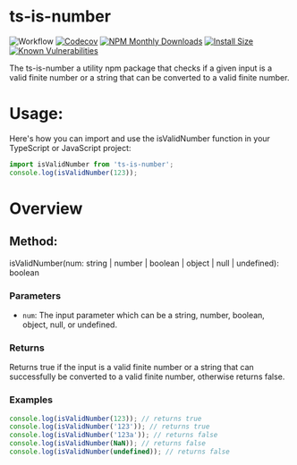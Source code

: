 # ts-is-number

![Workflow](https://github.com/paxa1887/ts-is-number/actions/workflows/main.yml/badge.svg)
[![Codecov](https://codecov.io/gh/paxa1887/ts-is-number/graph/badge.svg?token=S6U22KXOKW)](https://codecov.io/gh/paxa1887/ts-is-number) [![NPM Monthly Downloads](https://img.shields.io/npm/dm/ts-is-number.svg?style=flat)](https://www.npmjs.com/package/ts-is-number)
[![Install Size](https://packagephobia.com/badge?p=ts-is-number)](https://packagephobia.com/result?p=ts-is-number) [![Known Vulnerabilities](https://snyk.io/test/github/paxa1887/ts-is-number/badge.svg)](https://snyk.io/test/github/paxa1887/ts-is-number)

The ts-is-number a utility npm package that checks if a given input is a valid finite number or a string that can be converted to a valid finite number.

# Usage:

Here's how you can import and use the isValidNumber function in your TypeScript or JavaScript project:

```JavaScript
import isValidNumber from 'ts-is-number';
console.log(isValidNumber(123));
```

# Overview

## Method:

isValidNumber(num: string | number | boolean | object | null | undefined): boolean

### Parameters

- `num`: The input parameter which can be a string, number, boolean, object, null, or undefined.

### Returns

Returns true if the input is a valid finite number or a string that can successfully be converted to a valid finite number, otherwise returns false.

### Examples

```JavaScript
console.log(isValidNumber(123)); // returns true
console.log(isValidNumber('123')); // returns true
console.log(isValidNumber('123a')); // returns false
console.log(isValidNumber(NaN)); // returns false
console.log(isValidNumber(undefined)); // returns false
```
